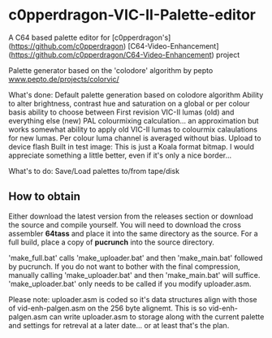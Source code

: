 # c0pperdragon-VIC-II-Palette-editor
A C64 based palette editor for [c0pperdragon's] (https://github.com/c0pperdragon) [C64-Video-Enhancement] (https://github.com/c0pperdragon/C64-Video-Enhancement) project
		
Palette generator based on the 'colodore' algorithm by pepto
www.pepto.de/projects/colorvic/
		
 What's done:
		Default palette generation based on colodore algorithm
		Ability to alter brightness, contrast hue and saturation on a global or per colour basis
		ability to choose between First revision VIC-II lumas (old) and everything else (new)
		PAL colourmixing calculation...  an approximation but works somewhat
		ability to apply old VIC-II lumas to colourmix calaulations for new lumas.  Per colour luma channel is averaged without bias. 
		Upload to device flash
		Built in test image:
			This is just a Koala format bitmap.  I would appreciate something a little better, even if it's only a nice border...
		
 What's to do:
		Save/Load palettes to/from tape/disk
		
## How to obtain

Either download the latest version from the releases section or download the source and compile yourself.  You will need to download the cross assembler **64tass** and place it into the same directory as the source.  For a full build, place a copy of **pucrunch** into the source directory.

'make_full.bat' calls 'make_uploader.bat' and then 'make_main.bat' followed by pucrunch.  If you do not want to bother with the final compression, manually calling 'make_uploader.bat' and then 'make_main.bat' will suffice.  'make_uploader.bat' only needs to be called if you modify uploader.asm.

Please note:  uploader.asm is coded so it's data structures align with those of vid-enh-palgen.asm on the 256 byte alignemt.  This is so vid-enh-palgen.asm can write uploader.asm to storage along with the current palette and settings for retreval at a later date... or at least that's the plan.
						
		
